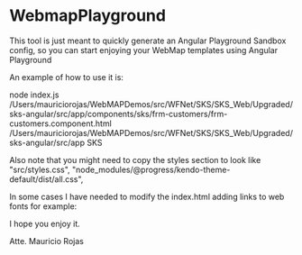 # WebmapPlayground

This tool is just meant to quickly generate an Angular Playground
Sandbox config, so you can start enjoying your WebMap templates using Angular Playground


An example of how to use it is:

node index.js /Users/mauriciorojas/WebMAPDemos/src/WFNet/SKS/SKS_Web/Upgraded/sks-angular/src/app/components/sks/frm-customers/frm-customers.component.html /Users/mauriciorojas/WebMAPDemos/src/WFNet/SKS/SKS_Web/Upgraded/sks-angular/src/app SKS

Also note that you might need to copy the styles section to look like
"src/styles.css",
"node_modules/@progress/kendo-theme-default/dist/all.css",

In some cases I have needed to modify the index.html adding links to web fonts for example:

<link href="https://fonts.googleapis.com/icon?family=Material+Icons"
rel="stylesheet" />


I hope you enjoy it.

Atte.
Mauricio Rojas

